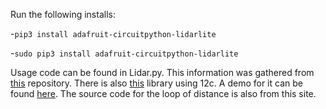 Run the following installs:

-`pip3 install adafruit-circuitpython-lidarlite`

-`sudo pip3 install adafruit-circuitpython-lidarlite`

Usage code can be found in Lidar.py.
This information was gathered from [this](https://github.com/adafruit/Adafruit_CircuitPython_LIDARLite) repository.
There is also [this](https://github.com/Sanderi44/Lidar-Lite) library using 12c. A demo for it can be found [here](https://mobiusstripblog.wordpress.com/2016/12/26/first-blog-post/). The source code for the loop of distance is also from this site.
